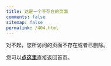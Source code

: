 ```yaml
---
title: 这是一个不存在的页面
comments: false
sitemap: false
permalink: /404.html
---
```

对不起，您所访问的页面不存在或者已删除。

<script data-pjax>
  if (!customElements.get("not-found-counter")) {
    class NotFoundCounter extends HTMLElement {
      constructor() {
        super();
        this.countTime = 5;
        const timeout = document.createElement("span");
        const shadowRoot = this.attachShadow({ mode: 'open' });
        shadowRoot.appendChild(timeout);
        this.count(timeout);
      }
      count(timeout) {
        if (--this.countTime > 0) {
          timeout.innerText = "预计将在约 " + this.countTime + " 秒后返回首页。";
        }
        else if (this.countTime === 0) {
          timeout.innerText = "即将跳转到首页。";
          location.href = '/';
        }
        else if (this.countTime < 0) {
          timeout.remove();
          return;
        }
        setTimeout(() => this.count(timeout), 1000);
      }
    }
    customElements.define("not-found-counter", NotFoundCounter);
  }
</script>

<not-found-counter></not-found-counter>

您可以[**点这里**](/)直接返回首页。